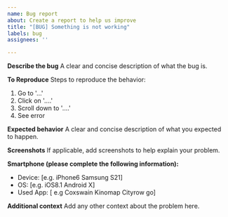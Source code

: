 ```yaml
---
name: Bug report
about: Create a report to help us improve
title: "[BUG] Something is not working"
labels: bug
assignees: ''

---
```


**Describe the bug**
A clear and concise description of what the bug is.

**To Reproduce**
Steps to reproduce the behavior:
1. Go to '...'
2. Click on '....'
3. Scroll down to '....'
4. See error

**Expected behavior**
A clear and concise description of what you expected to happen.

**Screenshots**
If applicable, add screenshots to help explain your problem.

**Smartphone (please complete the following information):**
 - Device: [e.g. iPhone6 Samsung S21]
 - OS: [e.g. iOS8.1 Android X]
 - Used App: [ e.g Coxswain Kinomap Cityrow go]

**Additional context**
Add any other context about the problem here.
